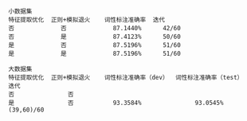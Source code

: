     小数据集
    特征提取优化  正则+模拟退火    词性标注准确率  迭代
    否             否             87.1440%      42/60
    否             是             87.4123%      50/60
    是             否             87.5196%      51/60
    是             是             87.5196%      51/60
    
    大数据集
    特征提取优化  正则+模拟退火    词性标注准确率（dev）  词性标注准确率（test）    迭代
    否               否            
    是               否           93.3584%               93.0545%          (39,60)/60
